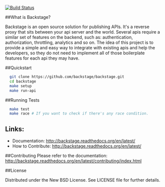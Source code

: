 [![Build Status](https://travis-ci.org/backstage/backstage.png?branch=master)](https://travis-ci.org/backstage/backstage)

##What is Backstage?

Backstage is an open source solution for publishing APIs. It's a reverse proxy that sits between your api server and the world.
Several apis require a similar set of features on the backend, such as: authentication, authorization, throttling, analytics and so on. The idea of this project is to provide a simple and easy way to integrate with existing apis and help the developers, so they do not need to implement all of those boilerplate features for each api they may have.

##Quickstart

```bash
  git clone https://github.com/backstage/backstage.git
  cd backstage
  make setup
  make run-api
```

##Running Tests

```bash
  make test
  make race # If you want to check if there's any race condition.
```

## Links:

- Documentation: http://backstage.readthedocs.org/en/latest/
- How to Contribute: http://backstage.readthedocs.org/en/latest/

##Contributing
Please refer to the documentation: http://backstage.readthedocs.org/en/latest/contributing/index.html

##License

Distributed under the New BSD License. See LICENSE file for further details.